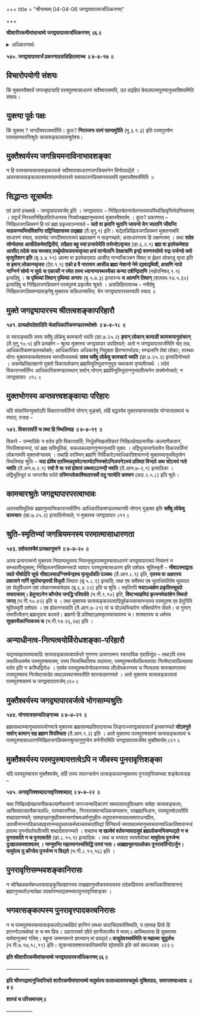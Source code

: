 +++
title = "श्रीभाष्यम् 04-04-06 जगद्व्यापारवर्जाधिकरणम्"

+++


**श्रीशारीरकमीमांसाभाष्ये जगद्व्यापारवर्जाधिकरणम् ॥६॥**

<details><summary>अधिकरणार्थः</summary>

मुक्तात्मनां ब्रह्मणा परमसाम्यं भगवदसाधारणान् धर्मान्विहायैव
</details>

**५४०. जगद्व्यापारवर्जं प्रकरणादसन्निहितत्वाच्च ॥ ४–४–१७ ॥**

## विचारोपयोगी संशयः

किं मुक्तस्यैश्वर्यं जगत्सृष्ट्यादि परमपुरुषासाधारणं सर्वेश्वरत्वमपि, उत तद्रहितं केवलपरमपुरुषानुभवविषयमिति संशयः।

## युक्त्या पूर्वः पक्षः

किं युक्तम् ? जगदीश्वरत्वमपीति। कुतः? **निरञ्जनः परमं साम्यमुपैति** (मु.३.१.३) इति परमपुरुषेण परमसाम्यापत्तिश्रुतेः सत्यसङ्कल्पत्वश्रुतेश्च।

## मुक्तैश्वर्यस्य जगन्नियमनाविनाभावशङ्का

न हि परमसाम्यसत्यसङ्कल्पत्वे सर्वेश्वरासाधारणजगन्नियमनेन विनोपपद्येते । अतस्सत्यसङ्कल्पत्वपरमसाम्योपपत्तये समस्तजगन्नियमनरूपमपि मुक्तस्यैश्वर्यमिति ॥

## सिद्धान्तः सूत्रार्थतः

एवं प्राप्ते प्रचक्ष्महे – जगद्व्यापारवर्जम् इति । जगद्व्यापारः – निखिलचेतनाचेतनस्वरूपस्थितिप्रवृत्तिभेदनियमनम् । तद्वर्जं निरस्तनिखिलतिरोधानस्य निर्व्याजब्रह्मानुभवरूपं मुक्तस्यैश्वर्यम् । कुतः? प्रकरणात् – निखिलजगन्नियमनं हि परं ब्रह्म प्रकृत्याऽम्नायते – **यतो वा इमानि भूतानि जायन्ते येन जातानि जीवन्ति यत्प्रयन्त्यभिसंविशन्ति तद्विजिज्ञासस्व तद्ब्रह्म** (तै.भृगु.१) इति। यद्येतन्निखिलजगन्नियमनं मुक्तानामपि साधारणं स्यात्, ततश्चेदं जगदीश्वरत्वरूपं ब्रह्मलक्षणं न सङ्गच्छते; असाधारणस्य हि लक्षणत्वम् । तथा **सदेव सोम्येदमग्र आसीदेकमेवाद्वितीयं, तदैक्षत बहु स्यां प्रजायेयेति तत्तेजोऽसृजत** (छा.६.२.१) **ब्रह्म वा इदमेकमेवाग्र आसीत् तदेकं सन्न व्यभवत् तच्छ्रेयोरूपमत्यसृजत क्षत्रं यान्येतानि देवक्षत्राणि इन्द्रो वरुणस्सोमो रुद्रः पर्जन्यो यमो मृत्युरीशान इति** (बृ.३.४.११) आत्मा वा इदमेकएवाग्र आसीत् नान्यत्किञ्चन मिषत् स ईक्षत लोकान्नु सृजा इति **स इमान् लोकानसृजत** (ऐत.१.१) **एको ह वै नारायण आसीन्न ब्रह्मा नेशानो नेमे द्यावापृथिवी, क्षत्राणि नापो नाग्निर्न सोमो न सूर्यः स एकाकी न रमेत तस्य ध्यानान्तस्थस्यैका कन्या दशेन्द्रियाणि** (महोपनिषत्.१.१) इत्यदिषु । **यः पृथिव्यां तिष्ठन् पृथिव्या अन्तरः** (बृ.५.७.३) इत्यारभ्य **य आत्मनि तिष्ठन्** (शतपथ.१४.५.३०) इत्यादिषु च निखिलजगन्नियमनं परमपुरुषं प्रकृत्यैव श्रूयते । असन्निहितत्वाच्च – नचैतेषु निखिलजगन्नियमनप्रसङ्गेषु मुक्तस्य सन्निधानमस्ति; येन जगद्व्यापारस्तस्यापि स्यात् ॥

## मुक्ते जगद्व्यापारस्य श्रीतत्वशङ्कापरिहारौ

**५४१. प्रत्यक्षोपदेशादिति चेन्नाधिकारिकमण्डलस्थोक्तेः ॥ ४–४–१८ ॥**

स स्वराड्भवति तस्य सर्वेषु लोकेषु कामचारो भवति (छा.७.२५.२) **इमान् लोकान् कामान्नी कामरूप्यनुसंचरन्** (तै.भृगु,१०.५) इति प्रत्यक्षेण – श्रुत्या मुक्तस्य जगद्व्यापार उपदिश्यते; अतो न जगद्व्यापारवर्जमिति चेत् तन्न, आधिकारिकमण्डलस्थोक्तेः; आधिकारिकाः
अधिकारेषु नियुक्ता हिरण्यगर्भादयः; मण्डलानि तेषां लोकाः; तत्स्थाः भोगाः मुक्तस्याकर्मवश्यस्य भवन्तीत्ययमर्थः **तस्य सर्वेषु लोकेषु कामचारो भवति** (छा.७.२५.२) इत्यादिनोच्यते । अकर्मप्रतिहतज्ञानो मुक्तो विकारलोकान् ब्रह्मविभूतिभूताननुभूय यथाकामं तृप्यतीत्यर्थः । तदेवं विकारान्तर्वर्तिनः आधिकारिकमण्डलस्थान् सर्वान् भोगान् ब्रह्मविभूतिभूताननुभवतीत्यनेन वाक्येनोच्यते; न जगद्व्यापारः ॥१८॥

## मुक्तभोगस्य अन्तवत्त्वशङ्कायाः परिहारः

यदि संसारिवन्मुक्तोऽपि विकारान्तर्वर्तिनो भोगान् भुङ्क्ते, तर्हि बद्धस्येव मुक्तस्याप्यन्तवदेव भोग्यजातमल्पं च स्यात्; तत्राह –

**५४२. विकारावर्ति च तथा हि स्थितिमाह ॥ ४–४–१९ ॥**

विकारे – जन्मादिके न वर्तत इति विकारावर्ति; निर्धूतनिखलविकारं निखिलहेयप्रत्यनीक-कल्याणैकतानं, निरतिशयानन्दं, परं ब्रह्म सविभूतिकं, सकलकल्याणगुणमनुभवति मुक्तः । तद्विभूत्यन्तर्गतत्वेन विकारवर्तिनां लोकनामपि मुक्तभोग्यत्वम् । तथाहि परस्मिन् ब्रह्मणि निर्विकारेऽनवधिकातिशयानन्दे मुक्तस्यानुभवितृत्वेन स्थितिमाह श्रुतिः –
**यदा ह्येवैष एतस्मिन्नदृश्येऽनात्म्येऽनिरुक्तेऽनिलयनेऽभयं प्रतिष्ठां विन्दते अथ सोऽभयं गतो भवति** (तै.अन.७.२.१) **रसो वै सः रसं ह्येवायं लब्ध्वाऽऽनन्दी भवति** (तै.आन.७-२,१) इत्यादिका । तद्विभूतिभूतं च जगत्तत्रैव वर्तते **तस्मिन्लोकाश्श्रितास्सर्वे तदु नात्येति कश्चन** (कठ.२.५.८) इति श्रुतेः।

## कामचारश्रुतेः जगद्व्यापारपरत्वाभावः

अतस्सविभूतिकं ब्रह्मानुभवन्विकारान्तर्वर्तिनः आधिकारिकमण्डलस्थानपि भोगान् भुङ्क्त इति **सर्वेषु लोकेषु कामचारः** (छा.७.२५.२) इत्यादिनोच्यते; न मुक्तस्य जगद्व्यापारः॥१९॥

## श्रुति-स्मृतिभ्यां जगन्नियमनस्य परमात्मासाधारणता

**५४३. दर्शयतश्चैवं प्रत्यक्षानुमाने ॥ ४–४–२० ॥**

अस्य प्रत्यगात्मनो मुक्तस्य नियाम्यभूतस्य नियन्तृभूतपरमपुरुषासाधारणं जगद्व्यापाररूपं नियमनं न सम्भवतीत्युक्तम्; निखिलजगन्नियमनरूपो व्यापारः परमपुरुषासाधारण इति दर्शयतः श्रुतिस्मृती – **भीषाऽस्माद्वातः पवते भीषोदेति सूर्यः भीषाऽस्मादग्निश्चेन्द्रश्च मृत्युर्धावति पञ्चमः** (तै.आन.८.१) इति, **एतस्य वा अक्षरस्य प्रशासने गार्गि सूर्याचन्द्रमसौ विधृतौ** तिष्ठतः (बृ.५.८.९) इत्यादि; तथा एष सर्वेश्वर एष भूताधिपतिरेष भूतपाल एष सेतुर्विधरण एषां लोकानामसंभेदाय (बृ.६.४.२२) इति च श्रुतिः। स्मृतिरपि **मयाऽध्यक्षेण प्रकृतिस्सूयते सचराचरम्। हेतुनाऽनेन कौन्तेय जगद्धि परिवर्तते** (भ.गी.९.१०) इति, **विष्टभ्याहमिदं कृत्स्नमेकांशेन स्थितो जगत्** (भ.गी.१०.४२) इति च । तथा मुक्तस्य सत्यसङ्कल्पत्वादिपूर्वकस्याप्यानन्दस्य परमपुरुष एव हेतुरिति श्रुतिस्मृती दर्शयतः । एष ह्येवानन्दयाति (तै.आन.७-२१) मां च योऽव्यभिचारेण भक्तियोगेन सेवते। स गुणान् समतीत्यैतान् ब्रह्मभूयाय कल्पते। ब्रह्मणो हि प्रतिष्ठाऽहममृतस्याव्ययस्य च। शाश्वतस्य च धर्मस्य **सुखस्यैकान्तिकस्य च** (भ.गी.१४.२६,२७) इति ।

## अन्याधीनत्व-नित्यत्वयोर्विरोधशङ्का-परिहारौ

यद्यप्यपहतपाप्मत्वादिः सत्यसङ्कल्पत्वपर्यन्तो गुणगणः प्रत्यगात्मनः स्वाभाविक एवाविर्भूतः – तथाऽपि तस्य तथाविधत्वमेव परमपुरुषायत्तम्; तस्य नित्यस्थितिश्च तदायत्ता; परमपुरुषस्यैतन्नित्यतायाः नित्येष्टत्वान्नित्यतया वर्तत इति न कश्चिद्विरोधः । एवमेव परमपुरुषभोगोपकरणस्य लीलोपकरणस्य च नित्यतया शास्त्रावगतस्य परमपुरुषस्य नित्येष्टत्वादेव तथाऽवस्थानमस्तीति शास्त्रादवगम्यते । अतो मुक्तस्य सत्यसङ्कल्पत्वं परमपुरुषसाम्यं च जगद्व्यापारवर्जम्॥२०॥

## मुक्तैश्वर्यस्य जगद्व्यापारवर्जत्वे भोगसाम्यश्रुतिः

**५४४. भोगमात्रसाम्यलिङ्गाच्च ॥ ४–४–२१ ॥**

ब्रह्मयाथात्म्यानुभवरूपभोगमात्रे मुक्तस्य ब्रह्मसाम्यप्रतिपादनाच्च लिङ्गाज्जगद्व्यापारवर्जं इत्यवगम्यते **सोऽश्नुते सर्वान् कामान् सह ब्रह्मण विपश्चिता** (तै.आन.१.२) इति । अतो मुक्तस्य परमपुरुषसाम्यं सत्यसङ्कल्पत्वं च परमपुरुषासाधारणनिखिलजगन्नियमनश्रुत्यानुगुण्येन वर्णनीयमिति जगद्व्यापारवर्जमेव मुक्तैश्वर्यम्॥२१॥

## मुक्तैश्वर्यस्य परमपुरुषायत्तत्वेऽपि न जीवस्य पुनरावृत्तिशङ्का

यदि परमपुरुषायत्तं मुक्तैश्वर्यम्, तर्हि तस्य स्वतन्त्रत्वेन तत्सङ्कल्पान्मुक्तस्य पुनरावृत्तिसम्भवा शङ्केत्यत्राह –

**५४५. अनावृत्तिश्शब्दादनावृत्तिश्शब्दात् ॥ ४–४–२२ ॥**

यथा निखिलहेयप्रत्यनीककल्याणैकतानो जगज्जन्मादिकारणं समस्तवस्तुविलक्षणः सर्वज्ञः सत्यसङ्कल्प; आश्रितवात्सल्यैकजलधिः, परमकारुणिकः, निरस्तसमाभ्यधिकसम्भावनः, परब्रह्माभिधानः, परमपुरुषोऽस्तीति शब्दादवगम्यते; एवमहरहरनुष्ठीयमानवर्णाश्रमधर्मानुगृहीत-तदुपासनरूपतत्समाराधनप्रीतः, उपासीनाननादिकालप्रवृत्तानन्तदुस्तरकर्मसञ्चयरूपाविद्यां विनिवर्त्य स्वयाथात्म्यानुभवरूपानवधिकातिशयानन्दं प्रापय्य पुनर्नावर्तयतीत्यपि शब्दादेवावगम्यते । शब्दश्च **स खल्वेवं वर्तयन्यावदायुषं ब्रह्मलोकमभिसम्पद्यते न च पुनरावर्तते न च पुनरावर्तते** (छा.८.१५.१) इत्यादिकः । तथा च भगवता स्वयमेवोक्तं
**मामुपेत्य पुनर्जन्म दुःखालयमशाश्वतम् । नाप्नुवन्ति महात्मानस्संसिद्धिं परमां गताः। आब्रह्मभुवनाल्लोकाः पुनरावर्तिनोऽर्जुन। मामुपेत्य तु कौन्तेय पुनर्जन्म न विद्यते** (भ.गी.८.१५,१६) इति ।

## पुनरावृत्तिसम्भवशङ्कानिरासः

न चोच्छिन्नकर्मबन्धस्यासङ्कुचितज्ञानस्य परब्रह्मानुभवैकस्वभावस्य तदेकप्रियस्य अनवधिकातिशयानन्दं ब्रह्मानुभवतोऽन्यापेक्षा तदर्थारम्भाद्यसम्भवात्पुनरावृत्तिशङ्का ।

## भगवत्सङ्कल्पस्य पुनरावृत्त्पादकत्वनिरासः

न च परमपुरुषस्सत्यासङ्कल्पोऽत्यर्थप्रियं ज्ञानिनं लब्ध्वा कदाचिदावर्तयिष्यति, य एवमाह प्रियो हि ज्ञाननोऽत्यर्थमहं स च मम प्रियः। उदारास्सर्व एवैते ज्ञानीत्वात्मैव मे मतम्॥ आस्थितस्स हि युक्तात्मा मामेवानुत्तमां गतिम्। बहूनां जन्मनामन्ते ज्ञानवान् मां प्रपद्यते॥ **वासुदेवस्सर्वमिति स महात्मा सुदुर्लभः** (भ.गी.७.१७,१८,१९) इति। सूत्राभ्यासश्शास्त्रपरिसमाप्तिं द्योतयति इति सर्वं समञ्जसम् ॥२२॥

**इति श्रीशारीरकमीमांसाभाष्ये जगद्व्यापारवर्जाधिकरणम्॥६॥**

————–

**इति श्रीभगद्रामानुजिवरिचते शारीरकमीमांसाभाष्ये चतुर्थस्य फलाध्यायस्यचतुर्थः मुक्तिपादः, समाप्तश्चाध्यायः ॥४॥**

**शास्त्रं च परिसमाप्तम्॥**

—————


